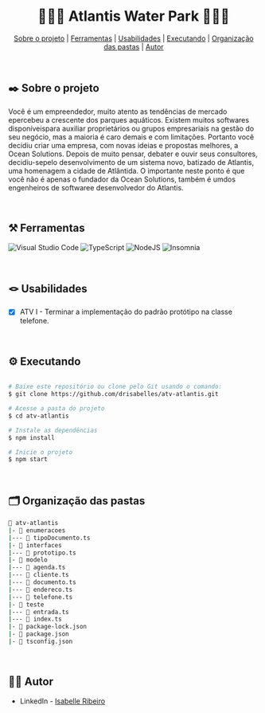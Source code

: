 <div align="center">

# 🏊🏻‍♀️ Atlantis Water Park 🏊🏻‍♀️

</div>

<div align="center">

[Sobre o projeto](#project) | [Ferramentas](#tools) | [Usabilidades](#usabilities) | [Executando](#running) | [Organização das pastas](#folders) | [Autor](#autor)

</br>

</div>

##  ✒️ Sobre o projeto <a name="project"></a>
Você é um empreendedor, muito atento as tendências de mercado epercebeu a crescente dos parques aquáticos. Existem muitos softwares disponíveispara auxiliar proprietários ou grupos empresariais na gestão do seu negócio, mas a maioria é caro demais e com limitações. Portanto você decidiu criar uma empresa, com novas ideias e propostas melhores, a Ocean Solutions. Depois de muito pensar, debater e ouvir seus consultores, decidiu-sepelo desenvolvimento de um sistema novo, batizado de Atlantis, uma homenagem a cidade de Atlântida. O importante neste ponto é que você não é apenas o fundador da Ocean Solutions, também é umdos engenheiros de softwaree desenvolvedor do Atlantis.

</br>

## ⚒️ Ferramentas <a name="tools"></a>

![Visual Studio Code](https://img.shields.io/badge/Visual%20Studio%20Code-e4d2e4.svg?style=for-the-badge&logo=visual-studio-code&logoColor=black)
![TypeScript](https://img.shields.io/badge/typescript-e4d2e4.svg?style=for-the-badge&logo=typescript&logoColor=black)
![NodeJS](https://img.shields.io/badge/node.js-e4d2e4?style=for-the-badge&logo=node.js&logoColor=black)
![Insomnia](https://img.shields.io/badge/Insomnia-e4d2e4?style=for-the-badge&logo=insomnia&logoColor=black) 

</br>

## 🪢 Usabilidades <a name="usabilities"></a>
- [X] ATV I - Terminar a implementação do padrão protótipo na classe telefone.

</br>

## ⚙️ Executando <a name="running"></a>

```bash

# Baixe este repositório ou clone pelo Git usando o comando:
$ git clone https://github.com/drisabelles/atv-atlantis.git

# Acesse a pasta do projeto
$ cd atv-atlantis

# Instale as dependências
$ npm install

# Inicie o projeto
$ npm start

```

</br>

## 🗂️ Organização das pastas <a name="folders"></a>

```bash
📂 atv-atlantis
|- 📁 enumeracoes
|--- 📄 tipoDocumento.ts
|- 📁 interfaces
|--- 📄 prototipo.ts
|- 📁 modelo
|--- 📄 agenda.ts
|--- 📄 cliente.ts
|--- 📄 documento.ts
|--- 📄 endereco.ts
|--- 📄 telefone.ts
|- 📁 teste
|--- 📄 entrada.ts
|--- 📄 index.ts
|- 📄 package-lock.json
|- 📄 package.json
|- 📄 tsconfig.json
```

</br>

## 👩‍💻 Autor <a name="autor"></a>

- LinkedIn - [Isabelle Ribeiro](https://www.linkedin.com/in/drisabelles/)
